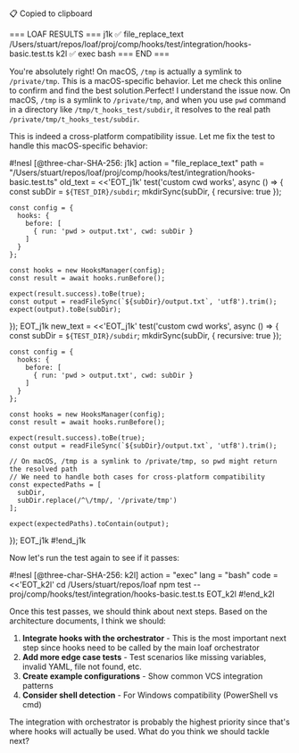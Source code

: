📋 Copied to clipboard

=== LOAF RESULTS ===
j1k ✅ file_replace_text /Users/stuart/repos/loaf/proj/comp/hooks/test/integration/hooks-basic.test.ts
k2l ✅ exec bash
=== END ===

You're absolutely right! On macOS, `/tmp` is actually a symlink to `/private/tmp`. This is a macOS-specific behavior. Let me check this online to confirm and find the best solution.Perfect! I understand the issue now. On macOS, `/tmp` is a symlink to `/private/tmp`, and when you use `pwd` command in a directory like `/tmp/t_hooks_test/subdir`, it resolves to the real path `/private/tmp/t_hooks_test/subdir`.

This is indeed a cross-platform compatibility issue. Let me fix the test to handle this macOS-specific behavior:

#!nesl [@three-char-SHA-256: j1k]
action = "file_replace_text"
path = "/Users/stuart/repos/loaf/proj/comp/hooks/test/integration/hooks-basic.test.ts"
old_text = <<'EOT_j1k'
  test('custom cwd works', async () => {
    const subDir = `${TEST_DIR}/subdir`;
    mkdirSync(subDir, { recursive: true });
    
    const config = {
      hooks: {
        before: [
          { run: 'pwd > output.txt', cwd: subDir }
        ]
      }
    };

    const hooks = new HooksManager(config);
    const result = await hooks.runBefore();
    
    expect(result.success).toBe(true);
    const output = readFileSync(`${subDir}/output.txt`, 'utf8').trim();
    expect(output).toBe(subDir);
  });
EOT_j1k
new_text = <<'EOT_j1k'
  test('custom cwd works', async () => {
    const subDir = `${TEST_DIR}/subdir`;
    mkdirSync(subDir, { recursive: true });
    
    const config = {
      hooks: {
        before: [
          { run: 'pwd > output.txt', cwd: subDir }
        ]
      }
    };

    const hooks = new HooksManager(config);
    const result = await hooks.runBefore();
    
    expect(result.success).toBe(true);
    const output = readFileSync(`${subDir}/output.txt`, 'utf8').trim();
    
    // On macOS, /tmp is a symlink to /private/tmp, so pwd might return the resolved path
    // We need to handle both cases for cross-platform compatibility
    const expectedPaths = [
      subDir,
      subDir.replace(/^\/tmp/, '/private/tmp')
    ];
    
    expect(expectedPaths).toContain(output);
  });
EOT_j1k
#!end_j1k

Now let's run the test again to see if it passes:

#!nesl [@three-char-SHA-256: k2l]
action = "exec"
lang = "bash"
code = <<'EOT_k2l'
cd /Users/stuart/repos/loaf
npm test -- proj/comp/hooks/test/integration/hooks-basic.test.ts
EOT_k2l
#!end_k2l

Once this test passes, we should think about next steps. Based on the architecture documents, I think we should:

1. **Integrate hooks with the orchestrator** - This is the most important next step since hooks need to be called by the main loaf orchestrator
2. **Add more edge case tests** - Test scenarios like missing variables, invalid YAML, file not found, etc.
3. **Create example configurations** - Show common VCS integration patterns
4. **Consider shell detection** - For Windows compatibility (PowerShell vs cmd)

The integration with orchestrator is probably the highest priority since that's where hooks will actually be used. What do you think we should tackle next?